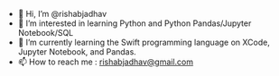 - 👋 Hi, I’m @rishabjadhav
- 👀 I’m interested in learning Python and Python Pandas/Jupyter Notebook/SQL
- 🌱 I’m currently learning the Swift programming language on XCode, Jupyter Notebook, and Pandas.
- 📫 How to reach me : rishabjadhav@gmail.com

<!---
rishabjadhav/rishabjadhav is a ✨ special ✨ repository because its `README.md` (this file) appears on your GitHub profile.
You can click the Preview link to take a look at your changes.
--->
